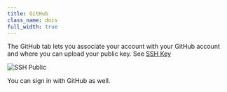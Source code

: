 ```yaml
---
title: GitHub
class_name: docs
full_width: true
---
```


The GitHub tab lets you associate your account with your GitHub account and where you can upload your public key. See [SSH Key](/docs/dashboard/settings/public-key/)

![SSH Public](/img/docs/prefs-account-gh1.png)

You can sign in with GitHub as well.


